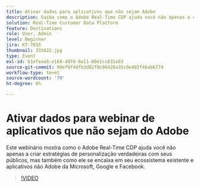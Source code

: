 ```yaml
---
title: Ativar dados para aplicativos que não sejam Adobe
description: Saiba como o Adobe Real-Time CDP ajuda você não apenas a criar estratégias de personalização verdadeiras com seus públicos, mas também como ele se encaixa em seu ecossistema existente e aplicativos não Adobe da Microsoft, Google e Facebook.
solution: Real-Time Customer Data Platform
feature: Destinations
role: User, Admin
level: Beginner
jira: KT-7035
thumbnail: 331022.jpg
type: Event
exl-id: b1efeaa8-e168-497d-8e11-80e1cc631e63
source-git-commit: 00ef0f40fb3d82f0c06428a35c0e402f46ab6774
workflow-type: tm+mt
source-wordcount: '79'
ht-degree: 0%

---
```


# Ativar dados para webinar de aplicativos que não sejam do Adobe

Este webinário mostra como o Adobe Real-Time CDP ajuda você não apenas a criar estratégias de personalização verdadeiras com seus públicos, mas também como ele se encaixa em seu ecossistema existente e aplicativos não Adobe da Microsoft, Google e Facebook.

>[!VIDEO](https://video.tv.adobe.com/v/331022/?learn=on)


